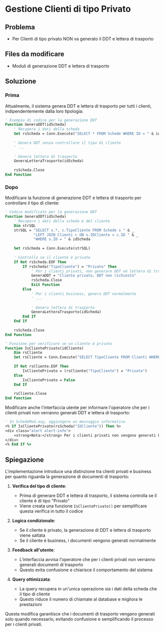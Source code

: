 # Gestione Clienti di tipo Privato

## Problema
- Per Clienti di tipo privato NON va generato il DDT e lettera di trasporto

## Files da modificare
- Moduli di generazione DDT e lettera di trasporto

## Soluzione

### Prima
Attualmente, il sistema genera DDT e lettera di trasporto per tutti i clienti, indipendentemente dalla loro tipologia:

```vb
' Esempio di codice per la generazione DDT
Function GeneraDDT(idScheda)
    ' Recupera i dati della scheda
    Set rsScheda = Conn.Execute("SELECT * FROM Schede WHERE ID = " & idScheda)
    
    ' Genera DDT senza controllare il tipo di cliente
    ' ...
    
    ' Genera lettera di trasporto
    GeneraLetteraTrasporto(idScheda)
    
    rsScheda.Close
End Function
```

### Dopo
Modificare la funzione di generazione DDT e lettera di trasporto per controllare il tipo di cliente:

```vb
' Codice modificato per la generazione DDT
Function GeneraDDT(idScheda)
    ' Recupera i dati della scheda e del cliente
    Dim strSQL
    strSQL = "SELECT s.*, c.TipoCliente FROM Schede s " & _
             "LEFT JOIN Clienti c ON s.IDCliente = c.ID " & _
             "WHERE s.ID = " & idScheda
    
    Set rsScheda = Conn.Execute(strSQL)
    
    ' Controlla se il cliente è privato
    If Not rsScheda.EOF Then
        If rsScheda("TipoCliente") = "Privato" Then
            ' Per i clienti privati, non generare DDT né lettera di trasporto
            GeneraDDT = "Cliente privato, DDT non richiesto"
            rsScheda.Close
            Exit Function
        Else
            ' Per i clienti business, genera DDT normalmente
            ' ...
            
            ' Genera lettera di trasporto
            GeneraLetteraTrasporto(idScheda)
        End If
    End If
    
    rsScheda.Close
End Function

' Funzione per verificare se un cliente è privato
Function IsClientePrivato(idCliente)
    Dim rsCliente
    Set rsCliente = Conn.Execute("SELECT TipoCliente FROM Clienti WHERE ID = " & idCliente)
    
    If Not rsCliente.EOF Then
        IsClientePrivato = (rsCliente("TipoCliente") = "Privato")
    Else
        IsClientePrivato = False
    End If
    
    rsCliente.Close
End Function
```

Modificare anche l'interfaccia utente per informare l'operatore che per i clienti privati non verranno generati DDT e lettera di trasporto:

```vb
' In SchedeMod.asp, aggiungere un messaggio informativo
<% If IsClientePrivato(rsScheda("IDCliente")) Then %>
<div class="alert alert-info">
    <strong>Nota:</strong> Per i clienti privati non vengono generati DDT e lettera di trasporto.
</div>
<% End If %>
```

## Spiegazione
L'implementazione introduce una distinzione tra clienti privati e business per quanto riguarda la generazione di documenti di trasporto:

1. **Verifica del tipo di cliente**:
   - Prima di generare DDT e lettera di trasporto, il sistema controlla se il cliente è di tipo "Privato"
   - Viene creata una funzione `IsClientePrivato()` per semplificare questa verifica in tutto il codice

2. **Logica condizionale**:
   - Se il cliente è privato, la generazione di DDT e lettera di trasporto viene saltata
   - Se il cliente è business, i documenti vengono generati normalmente

3. **Feedback all'utente**:
   - L'interfaccia avvisa l'operatore che per i clienti privati non verranno generati documenti di trasporto
   - Questo evita confusione e chiarisce il comportamento del sistema

4. **Query ottimizzata**:
   - La query recupera in un'unica operazione sia i dati della scheda che il tipo di cliente
   - Questo riduce il numero di chiamate al database e migliora le prestazioni

Questa modifica garantisce che i documenti di trasporto vengano generati solo quando necessario, evitando confusione e semplificando il processo per i clienti privati.
